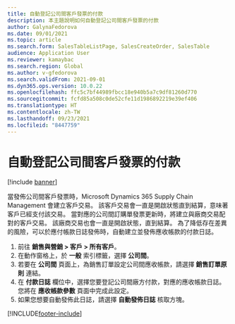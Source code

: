 ```yaml
---
title: 自動登記公司間客戶發票的付款
description: 本主題說明如何自動登記公司間客戶發票的付款
author: GalynaFedorova
ms.date: 09/01/2021
ms.topic: article
ms.search.form: SalesTableListPage, SalesCreateOrder, SalesTable
audience: Application User
ms.reviewer: kamaybac
ms.search.region: Global
ms.author: v-gfedorova
ms.search.validFrom: 2021-09-01
ms.dyn365.ops.version: 10.0.22
ms.openlocfilehash: ffc5c7bf44989fbcc18e940b5a7c9df81260d770
ms.sourcegitcommit: fcfd85a508c0de52cfe11d1986892219e39ef406
ms.translationtype: HT
ms.contentlocale: zh-TW
ms.lasthandoff: 09/23/2021
ms.locfileid: "8447759"
---
```

# <a name="register-payments-automatically-for-intercompany-customer-invoices"></a>自動登記公司間客戶發票的付款

[!include [banner](../../includes/banner.md)]

當發佈公司間客戶發票時，Microsoft Dynamics 365 Supply Chain Management 會建立客戶交易。 該客戶交易會一直是開啟狀態直到結算，意味著客戶已經支付該交易。 當對應的公司間訂購單發票更新時，將建立與廠商交易配對的客戶交易。 該廠商交易也會一直是開啟狀態，直到結算。 為了降低存在差異的風險，可以於應付帳款日誌發佈時，自動建立並發佈應收帳款的付款日誌。

1. 前往 **銷售與營銷 \> 客戶 \> 所有客戶**。
1. 在動作窗格上，於 **一般** 索引標籤，選擇 **公司間**。
1. 若要在 **公司間** 頁面上，為銷售訂單設定公司間應收帳款，請選擇 **銷售訂單原則** 連結。
1. 在 **付款日誌** 欄位中，選擇您要登記公司間廠方付款，對應的應收帳款日誌。 您將在 **應收帳款參數** 頁面中完成此設定。
1. 如果您想要自動發佈此日誌，請選擇 **自動發佈日誌** 核取方塊。

[!INCLUDE[footer-include](../../includes/footer-banner.md)]
